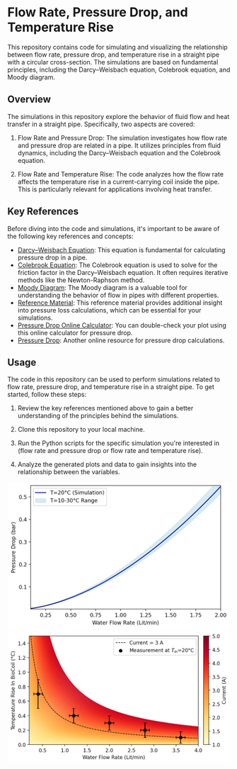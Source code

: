 # Flow Rate, Pressure Drop, and Temperature Rise

This repository contains code for simulating and visualizing the relationship between flow rate, pressure drop, and temperature rise in a straight pipe with a circular cross-section. The simulations are based on fundamental principles, including the Darcy–Weisbach equation, Colebrook equation, and Moody diagram.

## Overview

The simulations in this repository explore the behavior of fluid flow and heat transfer in a straight pipe. Specifically, two aspects are covered:

1. Flow Rate and Pressure Drop: The simulation investigates how flow rate and pressure drop are related in a pipe. It utilizes principles from fluid dynamics, including the Darcy–Weisbach equation and the Colebrook equation.

2. Flow Rate and Temperature Rise: The code analyzes how the flow rate affects the temperature rise in a current-carrying coil inside the pipe. This is particularly relevant for applications involving heat transfer.

## Key References

Before diving into the code and simulations, it's important to be aware of the following key references and concepts:

- [Darcy–Weisbach Equation](https://en.wikipedia.org/wiki/Darcy%E2%80%93Weisbach_equation): This equation is fundamental for calculating pressure drop in a pipe.
- [Colebrook Equation](https://en.wikipedia.org/wiki/Darcy%E2%80%93Weisbach_equation#Colebrook_equation): The Colebrook equation is used to solve for the friction factor in the Darcy–Weisbach equation. It often requires iterative methods like the Newton-Raphson method.
- [Moody Diagram](https://en.wikipedia.org/wiki/Moody_chart): The Moody diagram is a valuable tool for understanding the behavior of flow in pipes with different properties.
- [Reference Material](https://www.ihsenergy.ca/support/documentation_ca/Harmony/content/html_files/reference_material/calculations_and_correlations/pressure_loss_calculations.htm): This reference material provides additional insight into pressure loss calculations, which can be essential for your simulations.
- [Pressure Drop Online Calculator](http://www.pressure-drop.com/Online-Calculator/): You can double-check your plot using this online calculator for pressure drop.
- [Pressure Drop](http://www.pressure-drop.online/): Another online resource for pressure drop calculations.

## Usage

The code in this repository can be used to perform simulations related to flow rate, pressure drop, and temperature rise in a straight pipe. To get started, follow these steps:

1. Review the key references mentioned above to gain a better understanding of the principles behind the simulations.

2. Clone this repository to your local machine.

3. Run the Python scripts for the specific simulation you're interested in (flow rate and pressure drop or flow rate and temperature rise).

4. Analyze the generated plots and data to gain insights into the relationship between the variables.

<img src="FlowRate_PressureDrop.png" width="600">
<img src="Temp_rise.png" width="600">
